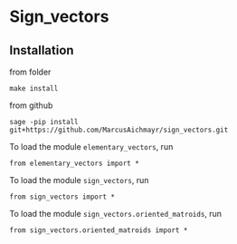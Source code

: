 # Sign_vectors

## Installation

from folder
```
make install
```

from github
```
sage -pip install git+https://github.com/MarcusAichmayr/sign_vectors.git
```

To load the module `elementary_vectors`, run
```
from elementary_vectors import *
```

To load the module `sign_vectors`, run
```
from sign_vectors import *
```

To load the module `sign_vectors.oriented_matroids`, run
```
from sign_vectors.oriented_matroids import *
```

